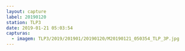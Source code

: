 ```yaml
---
layout: capture
label: 20190120
station: TLP3
date: 2019-01-21 05:03:54
capturas:
  - imagem: TLP3/2019/201901/20190120/M20190121_050354_TLP_3P.jpg
---
```

